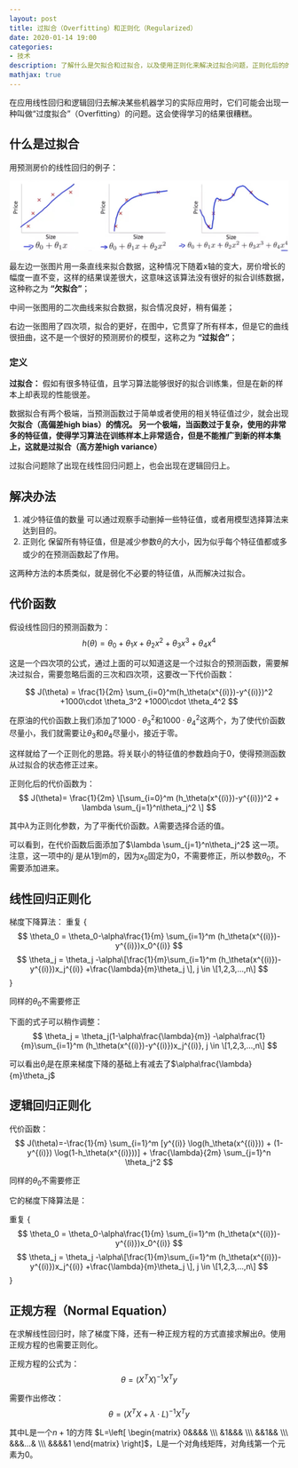 ```yaml
---
layout: post
title: 过拟合（Overfitting）和正则化（Regularized）
date: 2020-01-14 19:00
categories:
- 技术
description: 了解什么是欠拟合和过拟合，以及使用正则化来解决过拟合问题，正则化后的的代价函数和梯度下降算法的使用。
mathjax: true
---
```


在应用线性回归和逻辑回归去解决某些机器学习的实际应用时，它们可能会出现一种叫做“过度拟合”（Overfitting）的问题。这会使得学习的结果很糟糕。

## 什么是过拟合

用预测房价的线性回归的例子：

![线性回归图表][1]

最左边一张图片用一条直线来拟合数据，这种情况下随着x轴的变大，房价增长的幅度一直不变，这样的结果误差很大，这意味这该算法没有很好的拟合训练数据，
这种称之为 **“欠拟合”**；

中间一张图用的二次曲线来拟合数据，拟合情况良好，稍有偏差；

右边一张图用了四次项，拟合的更好，在图中，它贯穿了所有样本，但是它的曲线很扭曲，这不是一个很好的预测房价的模型，这称之为 **“过拟合”**；

### 定义

**过拟合：** 假如有很多特征值，且学习算法能够很好的拟合训练集，但是在新的样本上却表现的性能很差。

数据拟合有两个极端，当预测函数过于简单或者使用的相关特征值过少，就会出现**欠拟合（高偏差high bias）**的情况。
另一个极端，当函数过于复杂，使用的非常多的特征值，使得学习算法在训练样本上非常适合，但是不能推广到新的样本集上，这就是**过拟合（高方差high variance）**

过拟合问题除了出现在线性回归问题上，也会出现在逻辑回归上。

## 解决办法

1. 减少特征值的数量
可以通过观察手动删掉一些特征值，或者用模型选择算法来达到目的。
2. 正则化
保留所有特征值，但是减少参数$\theta_j$的大小，因为似乎每个特征值都或多或少的在预测函数起了作用。

这两种方法的本质类似，就是弱化不必要的特征值，从而解决过拟合。

## 代价函数

假设线性回归的预测函数为：
$$ h(\theta) = \theta_0+\theta_1x+\theta_2x^2+\theta_3x^3+\theta_4x^4 $$

这是一个四次项的公式，通过上面的可以知道这是一个过拟合的预测函数，需要解决过拟合，需要忽略后面的三次和四次项，这要改一下代价函数：

$$ J(\theta) = \frac{1}{2m} \sum_{i=0}^m(h_\theta(x^{(i)})-y^{(i)})^2 +1000\cdot \theta_3^2 +1000\cdot \theta_4^2 $$

在原油的代价函数上我们添加了$1000\cdot \theta_3^2$和$1000\cdot \theta_4^2$这两个，为了使代价函数尽量小，我们就需要让$\theta_3$和$\theta_4$尽量小，接近于零。

这样就给了一个正则化的思路。将关联小的特征值的参数趋向于0，使得预测函数从过拟合的状态修正过来。

正则化后的代价函数为：
$$ J(\theta)= \frac{1}{2m} \[\sum_{i=0}^m (h_\theta(x^{(i)})-y^{(i)})^2 + \lambda \sum_{j=1}^n\theta_j^2 \] $$

其中$\lambda$为正则化参数，为了平衡代价函数。$\lambda$需要选择合适的值。

可以看到，在代价函数后面添加了$\lambda \sum_{j=1}^n\theta_j^2$ 这一项。注意，这一项中的$j$ 是从1到m的，因为$x_0$固定为0，不需要修正，所以参数$\theta_0$，不需要添加进来。

## 线性回归正则化

梯度下降算法：
重复 {
$$ \theta_0 = \theta_0-\alpha\frac{1}{m} \sum_{i=1}^m (h_\theta(x^{(i)})-y^{(i)})x_0^{(i)} $$
$$ \theta_j = \theta_j -\alpha\[\frac{1}{m}\sum_{i=1}^m (h_\theta(x^{(i)})-y^{(i)})x_j^{(i)} +\frac{\lambda}{m}\theta_j \], j \in \[1,2,3,...,n\] $$
}

同样的$\theta_0$不需要修正

下面的式子可以稍作调整：
$$ \theta_j = \theta_j(1-\alpha\frac{\lambda}{m}) -\alpha\frac{1}{m}\sum_{i=1}^m (h_\theta(x^{(i)})-y^{(i)})x_j^{(i)}, j \in \[1,2,3,...,n\] $$

可以看出$\theta_j$是在原来梯度下降的基础上有减去了$\alpha\frac{\lambda}{m}\theta_j$

## 逻辑回归正则化

代价函数：
$$ J(\theta)=-\frac{1}{m} \sum_{i=1}^m [y^{(i)} \log(h_\theta(x^{(i)})) + (1-y^{(i)}) \log(1-h_\theta(x^{(i)}))] + \frac{\lambda}{2m} \sum_{j=1}^n \theta_j^2 $$

同样的$\theta_0$不需要修正

它的梯度下降算法是：

重复 {
$$ \theta_0 = \theta_0-\alpha\frac{1}{m} \sum_{i=1}^m (h_\theta(x^{(i)})-y^{(i)})x_0^{(i)} $$
$$ \theta_j = \theta_j -\alpha\[\frac{1}{m}\sum_{i=1}^m (h_\theta(x^{(i)})-y^{(i)})x_j^{(i)} +\frac{\lambda}{m}\theta_j \], j \in \[1,2,3,...,n\] $$
}


## 正规方程（Normal Equation）

在求解线性回归时，除了梯度下降，还有一种正规方程的方式直接求解出$\theta$。使用正规方程的也需要正则化。

正规方程的公式为：
$$ \theta=(X^TX)^{-1}X^Ty $$

需要作出修改：
$$ \theta=(X^TX + \lambda\cdot L)^{-1}X^Ty $$

其中L是一个$n+1$的方阵 $L=\left[ \begin{matrix}
0&&&& \\\ &1&&& \\\ &&1&& \\\ &&&...& \\\ &&&&1
\end{matrix} \right]$，L是一个对角线矩阵，对角线第一个元素为0。


[1]: /images/ml_15.jpg



